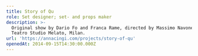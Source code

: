 ```yaml
---
title: Story of Qu
role: Set designer; set- and props maker
description: >-
  Original show by Dario Fo and Franca Rame, directed by Massimo Navone. Piccolo
  Teatro Studio Melato, Milan.
url: 'https://annacingi.com/projects/story-of-qu'
openedAt: 2014-09-15T14:30:00.000Z
---
```


